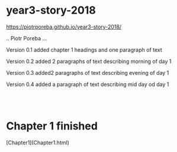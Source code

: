 # year3-story-2018

https://piotrporeba.github.io/year3-story-2018/

.. Piotr Poreba ...

Version 0.1 
added chapter 1 headings and one paragraph of text

Version 0.2
added 2 paragraphs of text describing morning of day 1

Version 0.3
added2 paragraphs of text describing evening of day 1

Version 0.4
added a paragraph of text describing mid day od day 1

<br>
<br>
<h1> Chapter 1 finished </h1>
[Chapter1](Chapter1.html)
